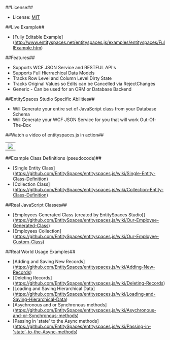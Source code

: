 ##License##
* License: [MIT](http://www.opensource.org/licenses/mit-license.php)

##Live Example##
* [Fully Editable Example] (http://www.entityspaces.net/entityspaces.js/examples/entityspaces/FullExample.htm)

##Features##
* Supports WCF JSON Service and RESTFUL API's
* Supports Full Hierrachical Data Models
* Tracks Row Level and Column Level Dirty State
* Tracks Original Values so Edits can be Cancelled via RejectChanges
* Generic - Can be used for an ORM or Database Backend

##EntitySpaces Studio Specific Abilities##
* Will Generate your entire set of JavaScript class from your Database Schema
* Will Generate your WCF JSON Service for you that will work Out-Of-The-Box 

##Watch a video of entityspaces.js in action##
<table border="0">
    <tr>
        <td>
            <a href="http://www.entityspaces.net/developer/Videos/entityspaces_js/entityspaces_js_cool.html" target="new"><img src="http://www.entityspaces.net/downloads/video.png" border="0"></a>
        </td>
    </tr>
</table>

##Example Class Definitions (pseudocode)##
* [Single Entity Class] (https://github.com/EntitySpaces/entityspaces.js/wiki/Single-Entity-Class-Definition)
* [Collection Class] (https://github.com/EntitySpaces/entityspaces.js/wiki/Collection-Entity-Class-Definition)

##Real JavaScript Classes##
* [Employees Generated Class (created by EntitySpaces Studio)] (https://github.com/EntitySpaces/entityspaces.js/wiki/Our-Employee-Generated-Class)
* [Employees Collection] (https://github.com/EntitySpaces/entityspaces.js/wiki/Our-Employee-Custom-Class)

##Real World Usage Examples##
* [Adding and Saving New Records] (https://github.com/EntitySpaces/entityspaces.js/wiki/Adding-New-Records)
* [Deleting Records] (https://github.com/EntitySpaces/entityspaces.js/wiki/Deleting-Records)
* [Loading and Saving Hierarchical Data] (https://github.com/EntitySpaces/entityspaces.js/wiki/Loading-and-Saving-Hierarchical-Data)
* [Asychronous and or Synchronous methods] (https://github.com/EntitySpaces/entityspaces.js/wiki/Asychronous-and-or-Synchronous-methods)
* [Passing in 'state' to the Async methods] (https://github.com/EntitySpaces/entityspaces.js/wiki/Passing-in-'state'-to-the-Async-methods)